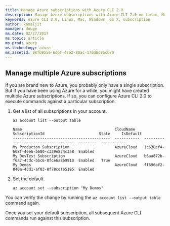 ```yaml
---
title: Manage Azure subscriptions with Azure CLI 2.0
description: Manage Azure subscriptions with Azure CLI 2.0 on Linux, Mac, or Windows.
keywords: Azure CLI 2.0, Linux, Mac, Windows, OS X, subscription
author: kamaljit
manager: douge
ms.date: 02/27/2017
ms.topic: article
ms.prod: azure
ms.technology: azure
ms.assetid: 98fb955e-6dbf-47e2-80ac-170d6d95cb70
---
```


## Manage multiple Azure subscriptions

If you are brand new to Azure, you probably only have a single subscription.
But if you have been using Azure for a while, you might have created multiple Azure subscriptions.
If so, you can configure Azure CLI 2.0 to execute commands against a particular subscription.

1. Get a list of all subscriptions in your account.

    ```azurecli
    az account list --output table
    ```

    ```Output
    Name                                         CloudName    SubscriptionId                        State     IsDefault
    -------------------------------------------  -----------  ------------------------------------  --------  -----------
    My Producton Subscription                    AzureCloud   1c638cf4-608f-4ee6-b680-c329e824c3a8  Enabled
    My DevTest Subscription                      AzureCloud   b6aa872b-f6a7-4cdc-bbc6-0fce6a8b9910  Enabled   True
    My Demos                                     AzureCloud   ff696af2-840a-43d1-af03-8f78cdfb5185  Enabled
    ```

1. Set the default.
 
    ```azurecli
    az account set --subscription "My Demos"
    ```

You can verify the change by running the `az account list --output table` command again.

Once you set your default subscription, all subsequent Azure CLI commands run against this subscription.
